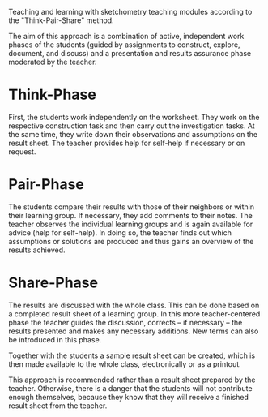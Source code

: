 Teaching and learning with sketchometry teaching modules according to the "Think-Pair-Share" method.

The aim of this approach is a combination of active, independent work phases of the students (guided by assignments to construct, explore, document, and discuss) and a presentation and results assurance phase moderated by the teacher.

# Think-Phase

First, the students work independently on the worksheet. 
They work on the respective construction task and then carry out the investigation tasks. 
At the same time, they write down their observations and assumptions on the result sheet. 
The teacher provides help for self-help if necessary or on request.

# Pair-Phase
The students compare their results with those of their neighbors or within their learning group. 
If necessary, they add comments to their notes. The teacher observes the individual learning groups and is again available for advice (help for self-help). 
In doing so, the teacher finds out which assumptions or solutions are produced and thus gains an overview of the results achieved.

# Share-Phase
The results are discussed with the whole class. 
This can be done based on a completed result sheet of a learning group. 
In this more teacher-centered phase the teacher guides the discussion, corrects – if necessary – the results presented and makes any necessary additions. 
New terms can also be introduced in this phase.

Together with the students a sample result sheet can be created, which is then made available to the whole class, electronically or as a printout.

This approach is recommended rather than a result sheet prepared by the teacher. 
Otherwise, there is a danger that the students will not contribute enough themselves, because they know that they will receive a finished result sheet from the teacher. 

